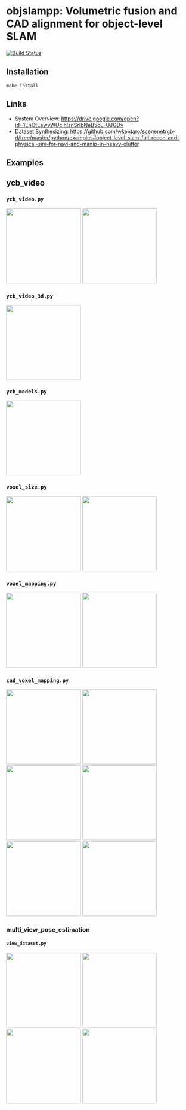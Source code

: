 <!-- DO NOT EDIT THIS FILE MANUALLY. -->
<h1>objslampp: Volumetric fusion and CAD alignment for object-level SLAM</h1>
<p><a href="https://travis-ci.com/wkentaro/objslampp"><img src="https://travis-ci.com/wkentaro/objslampp.svg?token=zM5rExyvuRoJThsnqHAF&amp;branch=master" alt="Build Status"></a></p>
<h2>Installation</h2>
<pre><code class="lang-bash">make install
</code></pre>
<h2>Links</h2>
<ul>
<li>System Overview: <a href="https://drive.google.com/open?id=1EnOtEawvWUcihlsnSrIbNeB5oE-UJGDv">https://drive.google.com/open?id=1EnOtEawvWUcihlsnSrIbNeB5oE-UJGDv</a></li>
<li>Dataset Synthesizing: <a href="https://github.com/wkentaro/scenenetrgb-d/tree/master/python/examples#object-level-slam-full-recon-and-physical-sim-for-navi-and-manip-in-heavy-clutter">https://github.com/wkentaro/scenenetrgb-d/tree/master/python/examples#object-level-slam-full-recon-and-physical-sim-for-navi-and-manip-in-heavy-clutter</a></li>
</ul>
<h2>Examples</h2>

<h2>ycb_video</h2>
<h3><code>ycb_video.py</code></h3>
<p><img src="https://drive.google.com/uc?id=1IEpZrYwIiXY7qeMtTQfbvhPeURA7Ms2H" height="200px" /> <img src="https://drive.google.com/uc?id=1603v_31bI3VeakT3A5O7RROG-ZY_13WP" height="200px" /></p>
<h3><code>ycb_video_3d.py</code></h3>
<p><img src="https://drive.google.com/uc?id=1m1dyCmyq6twHJLnaMEfpIUHhFQsvOPhi" height="200px" /></p>
<h3><code>ycb_models.py</code></h3>
<p><img src="https://drive.google.com/uc?id=13DDCKVNjYu2zO7_EctS2leTpxvcIZxq5" height="200px" /></p>
<h3><code>voxel_size.py</code></h3>
<p><img src="https://drive.google.com/uc?id=1NR7bv9HD18G8tCHSK0mFU2DF_IBZ6YSL" height="200px" /> <img src="https://drive.google.com/uc?id=1XwtspTM7j06je7UR2msNCSZxtsahrPWU" height="200px" /></p>
<h3><code>voxel_mapping.py</code></h3>
<p><img src="https://drive.google.com/uc?id=1nvTvif4lUCcteGUOJHN_2ey7uhJb09LS" height="200px" /> <img src="https://drive.google.com/uc?id=1SDO8oo3qgdONvPOP6Bms0xBZ1RKYTmNe" height="200px" /></p>
<h3><code>cad_voxel_mapping.py</code></h3>
<p><img src="https://drive.google.com/uc?id=15MPxpoPrv2GlJaBKaSl_OaaC1_hv4PpS" height="200px" /> <img src="https://drive.google.com/uc?id=1EFC-7Vv4ci2nHcVbqySkpvVm43Eq-FYt" height="200px" /> <img src="https://drive.google.com/uc?id=1yYwpKwQVTS61qagDauGkjjq_wTPpl-ea" height="200px" />
<img src="https://drive.google.com/uc?id=1BQUIKmOIRtc2AzMvQOa0SJxZxS7EXAw2" height="200px" />
<img src="https://drive.google.com/uc?id=1fnRxYT7_P5_7C1LWHL5xpNNNSIdvXY48" height="200px" /> <img src="https://drive.google.com/uc?id=17T88z4eyapnXbLYgjUw_rT5EIjo8r7-m" height="200px" /></p>

<h3>multi_view_pose_estimation</h3>
<h4><code>view_dataset.py</code></h4>
<p><img src="https://drive.google.com/uc?id=1TAJyrtCuQT2BZrkEsBtFBrNpM2d7Ply0" height="200px" /> <img src="https://drive.google.com/uc?id=1UTp0OoebolXKM6Whiw0lzZvmWhlkvNik" height="200px" /> <img src="https://drive.google.com/uc?id=1fNROXFYoQHus0RaPaGboReG8IVQJMpsm" height="200px" /> <img src="https://drive.google.com/uc?id=1Et2Ekv7zdMkXkIHGSjm7ZuaOEyJ8vicP" height="200px" /></p>
